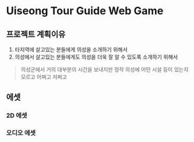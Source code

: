 # Uiseong Tour Guide Web Game
## 프로젝트 계획이유
1. 타지역에 살고있는 분들에게 의성을 소개하기 위해서
2. 의성에서 살고있는 분들에게도 의성을 더욱 잘 알 수 있도록 소개하기 위해서

> 의성군에서 거의 대부분의 시간을 보내지만 정작 의성에 어떤 시설 등이 있는지 모르고 어쩌고 저쩌고

## 에셋
### 2D 에셋
### 오디오 에셋
